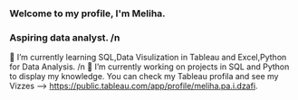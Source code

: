 ### Welcome to my profile, I'm Meliha.
### Aspiring data analyst. /n
🌱 I’m currently learning SQL,Data Visulization in Tableau and Excel,Python for Data Analysis. /n
🔭 I’m currently working on projects in SQL and Python to display my knowledge.
You can check my Tableau profila and see my Vizzes -->  https://public.tableau.com/app/profile/meliha.pa.i.dzafi.
<!--
**Melihaa98/Melihaa98** is a ✨ _special_ ✨ repository because its `README.md` (this file) appears on your GitHub profile.

Here are some ideas to get you started:

- 🔭 I’m currently working on ...
- 🌱 I’m currently learning ...
- 👯 I’m looking to collaborate on ...
- 🤔 I’m looking for help with ...
- 💬 Ask me about ...
- 📫 How to reach me: ...
- 😄 Pronouns: ...
- ⚡ Fun fact: ...
-->
